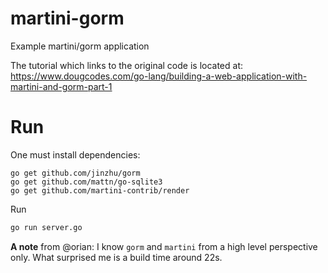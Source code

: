 # martini-gorm
Example martini/gorm application

The tutorial which links to the original code is located at:
https://www.dougcodes.com/go-lang/building-a-web-application-with-martini-and-gorm-part-1

# Run
One must install dependencies:
```shell
go get github.com/jinzhu/gorm
go get github.com/mattn/go-sqlite3
go get github.com/martini-contrib/render
```

Run
```bash
go run server.go
```

**A note** from @orian: I know `gorm` and `martini` from a high level perspective only.
What surprised me is a build time around 22s.
